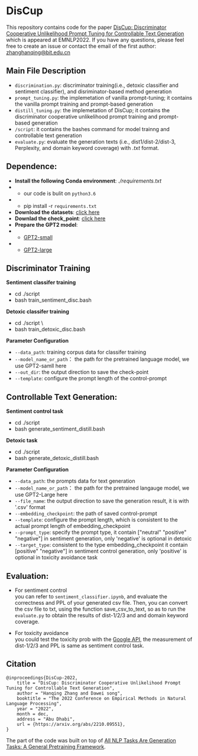 
# DisCup
This repository contains code for the paper [DisCup: Discriminator Cooperative Unlikelihood Prompt Tuning for Controllable Text Generation](https://arxiv.org/abs/2210.09551) which is appeared at EMNLP2022. If you have any questions, please feel free to create an issue or contact the email of the first author: zhanghanqing@bit.edu.cn


## Main File Description
- `discrimination.py`: discriminator training(i.e., detoxic classifier and sentiment classifier), and disriminator-based method generation
- `prompt_tuning.py`: the implemetation of vanilla prompt-tuning; it contains the vanilla prompt training and prompt-based generation
- `distill_tuning.py`: the implemetation of DisCup; it contains the discriminator cooperative unlikelihood prompt training and prompt-based generation
- `/script`: it  contains the bashes command for model trainng and controllable text generation
- `evaluate.py`: evaluate the generation texts (i.e., dist1/dist-2/dist-3, Perplexity, and domain keyword coverage) with *.txt* format.


## Dependence:

- **Install the following Conda environment**: *./requirements.txt*
- - our code is bulit on `python3.6`
- - pip install -r `requirements.txt`
- **Download the datasets**: [click here](https://drive.google.com/file/d/1jeBGqImwkGJhEELDMUbIP4n0nAbR58Ox/view?usp=sharing)
- **Downlad the check_point**: [click here](https://drive.google.com/file/d/1k4qSpYhuS1SYWL0SVmQ6CuSH_PdAYjdc/view?usp=sharing)
- **Prepare the GPT2 model**:
- - [GPT2-small](https://huggingface.co/gpt2)
- - [GPT2-large](https://huggingface.co/gpt2-large)

## Discriminator Training
**Sentiment classifer training**
- cd ./script
- bash train_sentiment_disc.bash

**Detoxic classifer training**
- cd ./script \
- bash train_detoxic_disc.bash

**Parameter Configuration** 
- `--data_path`: training corpus data for classifer training
- `--model_name_or_path`： the path for the pretrained language model, we use GPT2-samll here
- `--out_dir`: the output direction to save the check-point
- `--template`: configure the prompt length of the control-prompt


## Controllable Text Generation:

**Sentiment control task**
- cd ./script
- bash generate_sentiment_distill.bash

**Detoxic task**
- cd ./script
- bash generate_detoxic_distill.bash

**Parameter Configuration**

- `--data_path`:  the prompts data for text generation
- `--model_name_or_path`： the path for the pretrained langauge model, we use GPT2-Large here
- `--file_name`: the output direction to save the generation result, it is with '.csv' format
- `--embedding_checkpoint`: the path of saved control-prompt
- `--template`: configure the prompt length, which is consistent to the actual prompt length of embedding_checkpoint
- `--prompt_type`: specify the prompt type, it contain ["neutral" "positive" "negative"] in sentiment generation, only 'negative' is  optional in detoxic
- `--target_type`: consistent to the type embedding_checkpoint it contain [positive" "negative"] in sentiment control generation, only 'positive' is optional in toxicity avoidance task


## Evaluation:
- For sentiment control \
  you can refer to `sentiment_classifier.ipynb`, and evaluate the correctness and PPL of your generated csv file. Then, you can convert the csv file to txt, using the function save_csv_to_text, so as to run the `evaluate.py` to obtain the results of dist-1/2/3 and and domain keyword coverage.

- For toxicity avoidance \
  you could test the toxicity prob with the [Google API](https://perspectiveapi.com/), the measurement of dist-1/2/3 and  PPL is same as sentiment control task.

## Citation
```
@inproceedings{DisCup-2022,
    title = "DisCup: Discriminator Cooperative Unlikelihood Prompt Tuning for Controllable Text Generation",
    author = "Hanqing Zhang and Dawei song",
    booktitle = "The 2022 Conference on Empirical Methods in Natural Language Processing",
    year = "2022",
    month = dec,
    address = "Abu Dhabi",
    url = {https://arxiv.org/abs/2210.09551},
}
```

The part of the code was built on top of [All NLP Tasks Are Generation Tasks: A General Pretraining Framework](https://github.com/THUDM/P-tuning).
